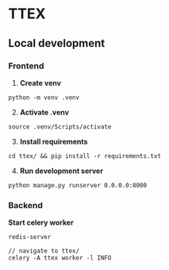 # TTEX

## Local development

### Frontend

1. **Create venv**

```
python -m venv .venv
```

2. **Activate .venv**

```
source .venv/Scripts/activate
```

3. **Install requirements**

```
cd ttex/ && pip install -r requirements.txt
```

4. **Run development server**

```
python manage.py runserver 0.0.0.0:8000
```

### Backend

**Start celery worker**

```
redis-server

// navigate to ttex/
celery -A ttex worker -l INFO
```
